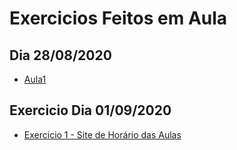 <h1>Exercicios Feitos em Aula</h1>

<h2>Dia 28/08/2020</h2>
<ul>
 <a href="https://github.com/miguelhp373/ProgramacaoWeb/tree/master/Aula1"><li>Aula1</li></a>
</ul>

<h2>Exercicio Dia 01/09/2020</h2>
<ul>
 <a href="#"><li>Exercicio 1 - Site de Horário das Aulas</li></a>
 </ul>
